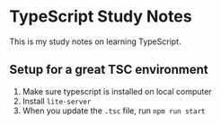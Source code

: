 # TypeScript Study Notes

This is my study notes on learning TypeScript. 

## Setup for a great TSC environment
1. Make sure typescript is installed on local computer
2. Install `lite-server` 
3. When you update the `.tsc` file, run `npm run start`